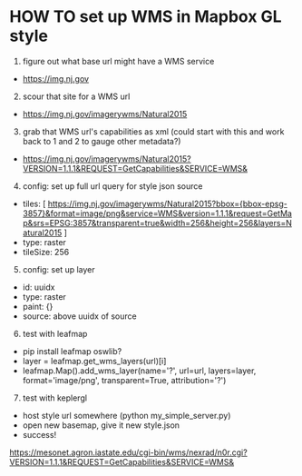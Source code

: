 # HOW TO set up WMS in Mapbox GL style #

1. figure out what base url might have a WMS service
  - https://img.nj.gov
  
2. scour that site for a WMS url
  - https://img.nj.gov/imagerywms/Natural2015

3. grab that WMS url's capabilities as xml (could start with this and work back to 1 and 2 to gauge other metadata?)
  - https://img.nj.gov/imagerywms/Natural2015?VERSION=1.1.1&REQUEST=GetCapabilities&SERVICE=WMS&

4. config: set up full url query for style json source
  - tiles: [
    https://img.nj.gov/imagerywms/Natural2015?bbox={bbox-epsg-3857}&format=image/png&service=WMS&version=1.1.1&request=GetMap&srs=EPSG:3857&transparent=true&width=256&height=256&layers=Natural2015
  ]
  - type: raster
  - tileSize: 256

5. config: set up layer
  - id: uuidx
  - type: raster
  - paint: {}
  - source: above uuidx of source

6. test with leafmap
  - pip install leafmap oswlib?
  - layer = leafmap.get_wms_layers(url)[i]
  - leafmap.Map().add_wms_layer(name='?', url=url, layers=layer, format='image/png', transparent=True, attribution='?')

7. test with keplergl
  - host style url somewhere (python my_simple_server.py)
  - open new basemap, give it new style.json
  - success!


https://mesonet.agron.iastate.edu/cgi-bin/wms/nexrad/n0r.cgi?VERSION=1.1.1&REQUEST=GetCapabilities&SERVICE=WMS&

